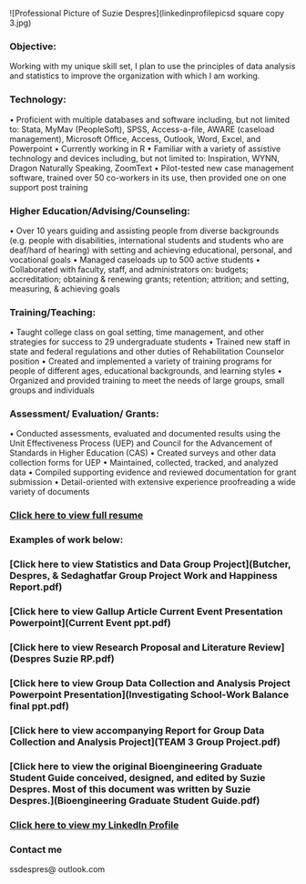 ![Professional Picture of Suzie Despres](linkedinprofilepicsd square copy 3.jpg)

### Objective:
Working with my unique skill set, I plan to use the principles of data analysis and statistics to improve the organization with which I am working. 

### Technology:
• Proficient with multiple databases and software including, but not limited to: Stata, MyMav (PeopleSoft), SPSS, Access-a-file, AWARE (caseload management), Microsoft Office, Access, Outlook, Word, Excel, and Powerpoint
• Currently working in R
• Familiar with a variety of assistive technology and devices including, but not limited to: Inspiration, WYNN, Dragon Naturally Speaking, ZoomText
• Pilot-tested new case management software, trained over 50 co-workers in its use, then provided one on one support post training

### Higher Education/Advising/Counseling: 
• Over 10 years guiding and assisting people from diverse backgrounds (e.g. people with disabilities, international students and students who are deaf/hard of hearing) with setting and achieving educational, personal, and vocational goals
• Managed caseloads up to 500 active students 
• Collaborated with faculty, staff, and administrators on: budgets; accreditation; obtaining & renewing grants; retention; attrition; and setting, measuring, & achieving goals

### Training/Teaching:
• Taught college class on goal setting, time management, and other strategies for success to 29 undergraduate students 
• Trained new staff in state and federal regulations and other duties of Rehabilitation Counselor position
• Created and implemented a variety of training programs for people of different ages, educational backgrounds, and learning styles
• Organized and provided training to meet the needs of large groups, small groups and individuals

### Assessment/ Evaluation/ Grants:
• Conducted assessments, evaluated and documented results using the Unit Effectiveness Process (UEP) and Council for the Advancement of Standards in Higher Education (CAS)
• Created surveys and other data collection forms for UEP
• Maintained, collected, tracked, and analyzed data
• Compiled supporting evidence and reviewed documentation for grant submission
• Detail-oriented with extensive experience proofreading a wide variety of documents


### [Click here to view full resume](sdespres%20website%20resume%20pdf.pdf)

### Examples of work below: 

### [Click here to view Statistics and Data Group Project](Butcher, Despres, & Sedaghatfar Group Project Work and Happiness Report.pdf)


### [Click here to view Gallup Article Current Event Presentation Powerpoint](Current Event ppt.pdf)


### [Click here to view Research Proposal and Literature Review](Despres Suzie RP.pdf)


### [Click here to view Group Data Collection and Analysis Project Powerpoint Presentation](Investigating School-Work Balance final ppt.pdf)
### [Click here to view accompanying Report for Group Data Collection and Analysis Project](TEAM 3 Group Project.pdf)


### [Click here to view the original Bioengineering Graduate Student Guide conceived, designed, and edited by Suzie Despres. Most of this document was written by Suzie Despres.](Bioengineering Graduate Student Guide.pdf) 

### [Click here to view my LinkedIn Profile](https://www.linkedin.com/in/sdespres)

### Contact me
ssdespres@
outlook.com

